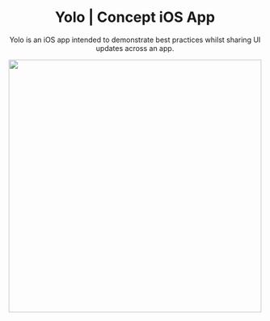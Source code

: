 
<h1 align="center">Yolo | Concept iOS App</h1>
<p align="center">Yolo is an iOS app intended to demonstrate best practices whilst sharing UI updates across an app.</p>
<p align="center">
  <img width="500" height="500" src="https://user-images.githubusercontent.com/25435000/116719666-3fe38100-a9d3-11eb-801c-59c9b96efc18.png">
</p>

